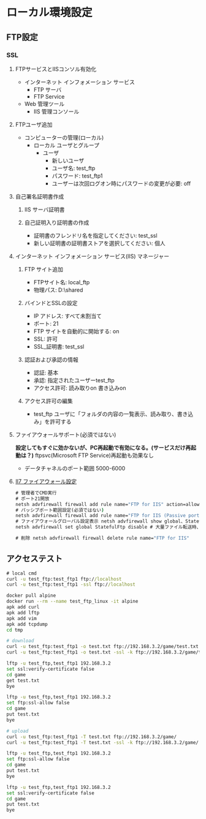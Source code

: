 # ローカル環境設定 #

## FTP設定 ##

### SSL ###

1. FTPサービスとIISコンソル有効化

    * インターネット インフォメーション サービス
      * FTP サーバ
      * FTP Service
    * Web 管理ツール
      * IIS 管理コンソール

1. FTPユーザ追加

    * コンピューターの管理(ローカル)
      * ローカル ユーザとグループ
        * ユーザ
          * 新しいユーザ
          * ユーザ名: test_ftp
          * パスワード: test_ftp1
          * ユーザーは次回ログオン時にパスワードの変更が必要: off

1. 自己署名証明書作成

    1. IIS サーバ証明書
    1. 自己証明入り証明書の作成

        * 証明書のフレンドリ名を指定してください: test_ssl
        * 新しい証明書の証明書ストアを選択してください: 個人

1. インターネット インフォメーション サービス(IIS) マネージャー

    1. FTP サイト追加

        * FTPサイト名: local_ftp
        * 物理パス: D:\shared

    1. バインドとSSLの設定

        * IP アドレス: すべて未割当て
        * ポート: 21
        * FTP サイトを自動的に開始する: on
        * SSL: 許可
        * SSL_証明書: test_ssl

    1. 認証および承認の情報

       * 認証: 基本
       * 承認: 指定されたユーザーtest_ftp
       * アクセス許可: 読み取りon 書き込みon

    1. アクセス許可の編集

       * test_ftp ユーザに「フォルダの内容の一覧表示、読み取り、書き込み」を許可する

1. ファイアウォールサポート(必須ではない)

    **設定してもすぐに効かないが、PC再起動で有効になる。(サービスだけ再起動は？)**
    ftpsvc(Microsoft FTP Service)再起動も効果なし

    * データチャネルのポート範囲 5000-6000

1. [II7 ファイアウォール設定](https://docs.microsoft.com/en-us/iis/publish/using-the-ftp-service/configuring-ftp-firewall-settings-in-iis-7)

    ~~~cmd
    # 管理者でCMD実行
    # ポート21開放
    netsh advfirewall firewall add rule name="FTP for IIS" action=allow protocol=TCP dir=in localport=21
    # パッシブポート範囲設定(必須ではない)
    netsh advfirewall firewall add rule name="FTP for IIS (Passive port range)" action=allow service=ftpsvc protocol=TCP dir=in localport=5000-6000
    # ファイアウォールグローバル設定表示 netsh advfirewall show global、StatefulFtp無効化
    netsh advfirewall set global StatefulFtp disable # 大量ファイル転送時、サーバより接続切るの対応

    # 削除 netsh advfirewall firewall delete rule name="FTP for IIS"
    ~~~

## アクセステスト ##

~~~cmd
# local cmd
curl -u test_ftp:test_ftp1 ftp://localhost
curl -u test_ftp:test_ftp1 -ssl ftp://localhost
~~~

~~~bash
docker pull alpine
docker run --rm --name test_ftp_linux -it alpine
apk add curl
apk add lftp
apk add vim
apk add tcpdump
cd tmp

# download
curl -u test_ftp:test_ftp1 -o test.txt ftp://192.168.3.2/game/test.txt
curl -u test_ftp:test_ftp1 -o test.txt -ssl -k ftp://192.168.3.2/game/test.txt

lftp -u test_ftp,test_ftp1 192.168.3.2
set ssl:verify-certificate false
cd game
get test.txt
bye

lftp -u test_ftp,test_ftp1 192.168.3.2
set ftp:ssl-allow false
cd game
put test.txt
bye

# upload
curl -u test_ftp:test_ftp1 -T test.txt ftp://192.168.3.2/game/
curl -u test_ftp:test_ftp1 -T test.txt -ssl -k ftp://192.168.3.2/game/

lftp -u test_ftp,test_ftp1 192.168.3.2
set ftp:ssl-allow false
cd game
put test.txt
bye

lftp -u test_ftp,test_ftp1 192.168.3.2
set ssl:verify-certificate false
cd game
put test.txt
bye

~~~